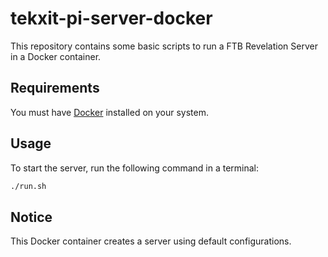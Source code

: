 # tekxit-pi-server-docker

This repository contains some basic scripts to run a FTB Revelation Server in a
Docker container.

## Requirements

You must have [Docker](https://docs.docker.com/get-docker/) installed on your
system.

## Usage

To start the server, run the following command in a terminal:

```sh
./run.sh
```

## Notice

This Docker container creates a server using default configurations.
